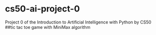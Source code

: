 # cs50-ai-project-0
Project 0 of the Introduction to Artificial Intelligence with Python by CS50
##tic tac toe game with MiniMax algorithm
